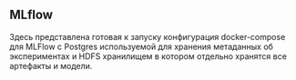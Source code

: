 ## MLflow
Здесь представлена готовая к запуску конфигурация docker-compose для MLFlow с Postgres используемой для хранения метаданных об экспериментах и HDFS хранилищем в котором отдельно хранятся все артефакты и модели.
